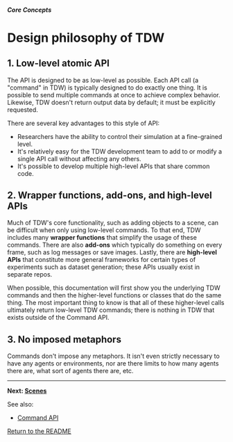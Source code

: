 ##### Core Concepts

# Design philosophy of TDW

## 1. Low-level atomic API

The API is designed to be as low-level as possible. Each API call (a "command" in TDW) is typically designed to do exactly one thing. It is possible to send multiple commands at once to achieve complex behavior. Likewise, TDW doesn't return output data by default; it must be explicitly requested.

There are several key advantages to this style of API:

- Researchers have the ability to control their simulation at a fine-grained level.
- It's relatively easy for the TDW development team to add to or modify a single API call without affecting any others.
- It's possible to develop multiple high-level APIs that share common code.

## 2. Wrapper functions, add-ons, and high-level APIs

Much of TDW's core functionality, such as adding objects to a scene, can be difficult when only using low-level commands. To that end, TDW includes many **wrapper functions** that simplify the usage of these commands. There are also **add-ons** which typically do something on every frame, such as log messages or save images. Lastly, there are **high-level APIs** that constitute more general frameworks for certain types of experiments such as dataset generation; these APIs usually exist in separate repos.

When possible, this documentation will first show you the underlying TDW commands and then the higher-level functions or classes that do the same thing. The most important thing to know is that all of these higher-level calls ultimately return low-level TDW commands; there is nothing in TDW that exists outside of the Command API.

## 3. No imposed metaphors

Commands don't impose any metaphors. It isn't even strictly necessary to have any agents or environments, nor are there limits to how many agents there are, what sort of agents there are, etc.

***

**Next: [Scenes](scenes.md)**

See also: 

- [Command API](../api/command_api.md)

[Return to the README](../../README.md)